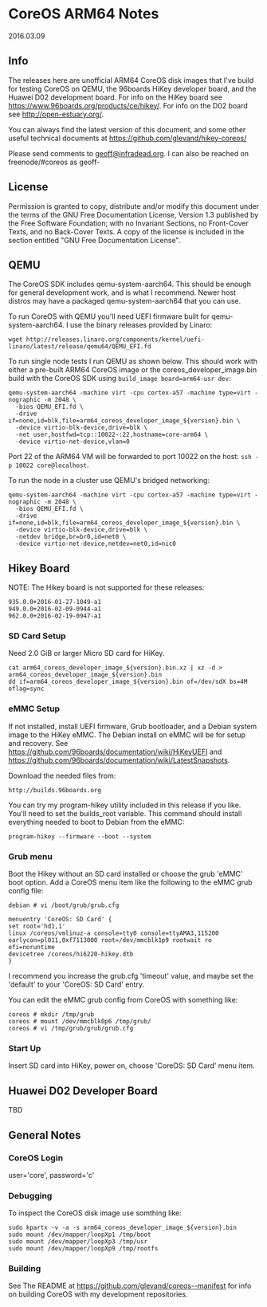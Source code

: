 # CoreOS ARM64 Notes

2016.03.09

## Info

The releases here are unofficial ARM64 CoreOS disk images that I've build for testing CoreOS on QEMU, the 96boards HiKey developer board, and the Huawei D02 development board.  For info on the HiKey board see https://www.96boards.org/products/ce/hikey/.  For info on the D02 board see http://open-estuary.org/.

You can always find the latest version of this document, and some other useful
technical documents at https://github.com/glevand/hikey-coreos/

Please send comments to <geoff@infradead.org>.  I can also be reached on
freenode/#coreos as geoff-

## License

Permission is granted to copy, distribute and/or modify this document under the
terms of the GNU Free Documentation License, Version 1.3 published by the Free
Software Foundation; with no Invariant Sections, no Front-Cover Texts, and no
Back-Cover Texts. A copy of the license is included in the section entitled "GNU
Free Documentation License".

## QEMU

The CoreOS SDK includes qemu-system-aarch64.  This should be enough for general development work, and is what I recommend.  Newer host distros may have a packaged qemu-system-aarch64 that you can use.

To run CoreOS with QEMU you'll need UEFI firmware built for qemu-system-aarch64.  I use the binary releases provided by Linaro:

    wget http://releases.linaro.org/components/kernel/uefi-linaro/latest/release/qemu64/QEMU_EFI.fd

To run single node tests I run QEMU as shown below.  This should work with either a pre-built ARM64 CoreOS image or the coreos_developer_image.bin build with the CoreOS SDK using ```build_image board=arm64-usr dev```:

    qemu-system-aarch64 -machine virt -cpu cortex-a57 -machine type=virt -nographic -m 2048 \
      -bios QEMU_EFI.fd \
      -drive if=none,id=blk,file=arm64_coreos_developer_image_${version}.bin \
      -device virtio-blk-device,drive=blk \
      -net user,hostfwd=tcp::10022-:22,hostname=core-arm64 \
      -device virtio-net-device,vlan=0

Port 22 of the ARM64 VM will be forwarded to port 10022 on the host: ```ssh -p 10022 core@localhost```.

To run the node in a cluster use QEMU's bridged networking:

    qemu-system-aarch64 -machine virt -cpu cortex-a57 -machine type=virt -nographic -m 2048 \
      -bios QEMU_EFI.fd \
      -drive if=none,id=blk,file=arm64_coreos_developer_image_${version}.bin \
      -device virtio-blk-device,drive=blk \
      -netdev bridge,br=br0,id=net0 \
      -device virtio-net-device,netdev=net0,id=nic0

## Hikey Board

NOTE: The Hikey board is not supported for these releases:

    935.0.0+2016-01-27-1049-a1
    949.0.0+2016-02-09-0944-a1
    962.0.0+2016-02-19-0947-a1

### SD Card Setup

Need 2.0 GiB or larger Micro SD card for HiKey.

    cat arm64_coreos_developer_image_${version}.bin.xz | xz -d > arm64_coreos_developer_image_${version}.bin
    dd if=arm64_coreos_developer_image_${version}.bin of=/dev/sdX bs=4M oflag=sync

### eMMC Setup

If not installed, install UEFI firmware, Grub bootloader, and a Debian system image to the HiKey eMMC.  The Debian install on eMMC will be for setup and recovery.  See https://github.com/96boards/documentation/wiki/HiKeyUEFI and https://github.com/96boards/documentation/wiki/LatestSnapshots.

Download the needed files from:

    http://builds.96boards.org

You can try my program-hikey utility included in this release if you like.  You'll need to set the builds_root variable.  This command should install everything needed to boot to Debian from the eMMC:

    program-hikey --firmware --boot --system

### Grub menu

Boot the Hikey without an SD card installed or choose the grub 'eMMC' boot option.  Add a CoreOS menu item like the following to the eMMC grub config file:

    debian # vi /boot/grub/grub.cfg

    menuentry 'CoreOS: SD Card' {
    set root='hd1,1'
    linux /coreos/vmlinuz-a console=tty0 console=ttyAMA3,115200 earlycon=pl011,0xf7113000 root=/dev/mmcblk1p9 rootwait ro efi=noruntime
    devicetree /coreos/hi6220-hikey.dtb
    }

I recommend you increase the grub.cfg 'timeout' value, and maybe set the 'default' to your 'CoreOS: SD Card' entry.

You can edit the eMMC grub config from CoreOS with something like:

    coreos # mkdir /tmp/grub
    coreos # mount /dev/mmcblk0p6 /tmp/grub/
    coreos # vi /tmp/grub/grub/grub.cfg

### Start Up

Insert SD card into HiKey, power on, choose 'CoreOS: SD Card' menu item.

## Huawei D02 Developer Board

TBD

## General Notes

### CoreOS Login

  user='core', password='c'

### Debugging

To inspect the CoreOS disk image use somthing like:

    sudo kpartx -v -a -s arm64_coreos_developer_image_${version}.bin
    sudo mount /dev/mapper/loopXp1 /tmp/boot
    sudo mount /dev/mapper/loopXp3 /tmp/usr
    sudo mount /dev/mapper/loopXp9 /tmp/rootfs

### Building

See The README at https://github.com/glevand/coreos--manifest for info on building CoreOS with my development repositories.
